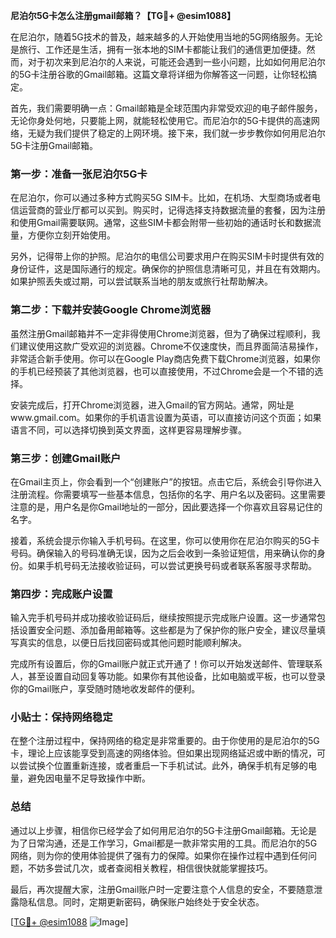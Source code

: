 **尼泊尔5G卡怎么注册gmail邮箱？【TG💪+ @esim1088】**

在尼泊尔，随着5G技术的普及，越来越多的人开始使用当地的5G网络服务。无论是旅行、工作还是生活，拥有一张本地的SIM卡都能让我们的通信更加便捷。然而，对于初次来到尼泊尔的人来说，可能还会遇到一些小问题，比如如何用尼泊尔的5G卡注册谷歌的Gmail邮箱。这篇文章将详细为你解答这一问题，让你轻松搞定。

首先，我们需要明确一点：Gmail邮箱是全球范围内非常受欢迎的电子邮件服务，无论你身处何地，只要能上网，就能轻松使用它。而尼泊尔的5G卡提供的高速网络，无疑为我们提供了稳定的上网环境。接下来，我们就一步步教你如何用尼泊尔5G卡注册Gmail邮箱。

### 第一步：准备一张尼泊尔5G卡

在尼泊尔，你可以通过多种方式购买5G SIM卡。比如，在机场、大型商场或者电信运营商的营业厅都可以买到。购买时，记得选择支持数据流量的套餐，因为注册和使用Gmail需要联网。通常，这些SIM卡都会附带一些初始的通话时长和数据流量，方便你立刻开始使用。

另外，记得带上你的护照。尼泊尔的电信公司要求用户在购买SIM卡时提供有效的身份证件，这是国际通行的规定。确保你的护照信息清晰可见，并且在有效期内。如果护照丢失或过期，可以尝试联系当地的朋友或旅行社帮助解决。

### 第二步：下载并安装Google Chrome浏览器

虽然注册Gmail邮箱并不一定非得使用Chrome浏览器，但为了确保过程顺利，我们建议使用这款广受欢迎的浏览器。Chrome不仅速度快，而且界面简洁易操作，非常适合新手使用。你可以在Google Play商店免费下载Chrome浏览器，如果你的手机已经预装了其他浏览器，也可以直接使用，不过Chrome会是一个不错的选择。

安装完成后，打开Chrome浏览器，进入Gmail的官方网站。通常，网址是www.gmail.com。如果你的手机语言设置为英语，可以直接访问这个页面；如果语言不同，可以选择切换到英文界面，这样更容易理解步骤。

### 第三步：创建Gmail账户

在Gmail主页上，你会看到一个“创建账户”的按钮。点击它后，系统会引导你进入注册流程。你需要填写一些基本信息，包括你的名字、用户名以及密码。这里需要注意的是，用户名是你Gmail地址的一部分，因此要选择一个你喜欢且容易记住的名字。

接着，系统会提示你输入手机号码。在这里，你可以使用你在尼泊尔购买的5G卡号码。确保输入的号码准确无误，因为之后会收到一条验证短信，用来确认你的身份。如果手机号码无法接收验证码，可以尝试更换号码或者联系客服寻求帮助。

### 第四步：完成账户设置

输入完手机号码并成功接收验证码后，继续按照提示完成账户设置。这一步通常包括设置安全问题、添加备用邮箱等。这些都是为了保护你的账户安全，建议尽量填写真实的信息，以便日后找回密码或其他问题时能顺利解决。

完成所有设置后，你的Gmail账户就正式开通了！你可以开始发送邮件、管理联系人，甚至设置自动回复等功能。如果你有其他设备，比如电脑或平板，也可以登录你的Gmail账户，享受随时随地收发邮件的便利。

### 小贴士：保持网络稳定

在整个注册过程中，保持网络的稳定是非常重要的。由于你使用的是尼泊尔的5G卡，理论上应该能享受到高速的网络体验。但如果出现网络延迟或中断的情况，可以尝试换个位置重新连接，或者重启一下手机试试。此外，确保手机有足够的电量，避免因电量不足导致操作中断。

### 总结

通过以上步骤，相信你已经学会了如何用尼泊尔的5G卡注册Gmail邮箱。无论是为了日常沟通，还是工作学习，Gmail都是一款非常实用的工具。而尼泊尔的5G网络，则为你的使用体验提供了强有力的保障。如果你在操作过程中遇到任何问题，不妨多尝试几次，或者查阅相关教程，相信很快就能掌握技巧。

最后，再次提醒大家，注册Gmail账户时一定要注意个人信息的安全，不要随意泄露隐私信息。同时，定期更新密码，确保账户始终处于安全状态。

[[TG💪+ @esim1088](https://t.me/s/esim1088) ![Image](https://i.postimg.cc/4NQfJmqS/Snipaste-2025-05-13-00-14-12.png)]